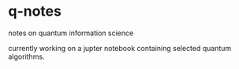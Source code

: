 # q-notes

notes on quantum information science

currently working on a jupter notebook containing selected quantum algorithms.
